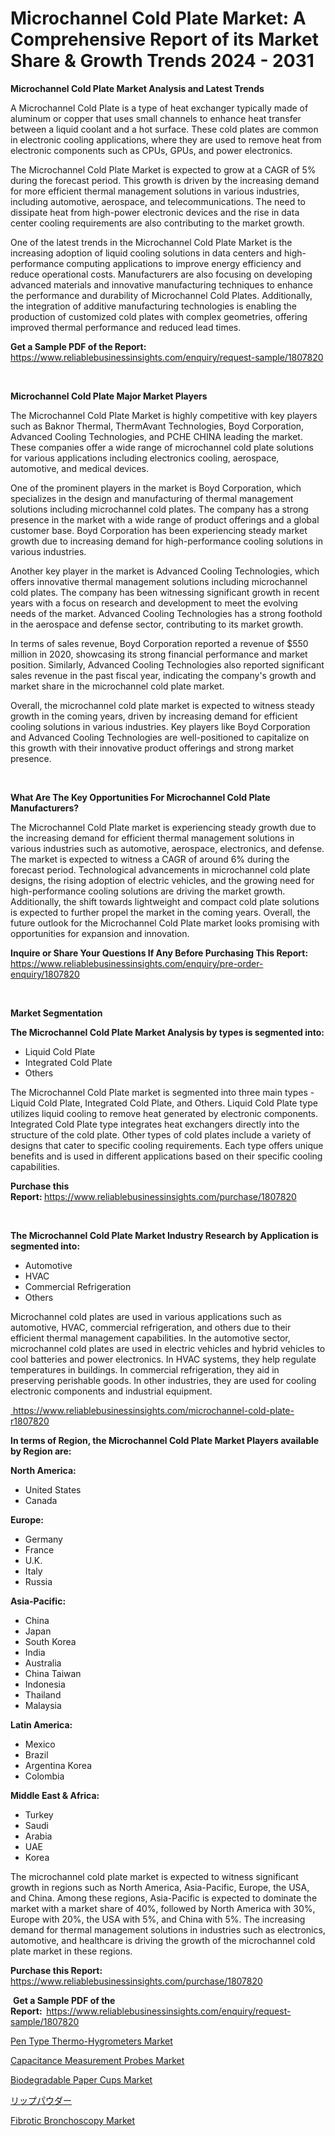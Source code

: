 <p><h1>Microchannel Cold Plate Market: A Comprehensive Report of its Market Share & Growth Trends 2024 - 2031</h1></p><p><strong>Microchannel Cold Plate Market Analysis and Latest Trends</strong></p>
<p><p>A Microchannel Cold Plate is a type of heat exchanger typically made of aluminum or copper that uses small channels to enhance heat transfer between a liquid coolant and a hot surface. These cold plates are common in electronic cooling applications, where they are used to remove heat from electronic components such as CPUs, GPUs, and power electronics.</p><p>The Microchannel Cold Plate Market is expected to grow at a CAGR of 5% during the forecast period. This growth is driven by the increasing demand for more efficient thermal management solutions in various industries, including automotive, aerospace, and telecommunications. The need to dissipate heat from high-power electronic devices and the rise in data center cooling requirements are also contributing to the market growth.</p><p>One of the latest trends in the Microchannel Cold Plate Market is the increasing adoption of liquid cooling solutions in data centers and high-performance computing applications to improve energy efficiency and reduce operational costs. Manufacturers are also focusing on developing advanced materials and innovative manufacturing techniques to enhance the performance and durability of Microchannel Cold Plates. Additionally, the integration of additive manufacturing technologies is enabling the production of customized cold plates with complex geometries, offering improved thermal performance and reduced lead times.</p></p>
<p><strong>Get a Sample PDF of the Report:&nbsp;</strong> <a href="https://www.reliablebusinessinsights.com/enquiry/request-sample/1807820">https://www.reliablebusinessinsights.com/enquiry/request-sample/1807820</a></p>
<p>&nbsp;</p>
<p><strong>Microchannel Cold Plate Major Market Players</strong></p>
<p><p>The Microchannel Cold Plate Market is highly competitive with key players such as Baknor Thermal, ThermAvant Technologies, Boyd Corporation, Advanced Cooling Technologies, and PCHE CHINA leading the market. These companies offer a wide range of microchannel cold plate solutions for various applications including electronics cooling, aerospace, automotive, and medical devices.</p><p>One of the prominent players in the market is Boyd Corporation, which specializes in the design and manufacturing of thermal management solutions including microchannel cold plates. The company has a strong presence in the market with a wide range of product offerings and a global customer base. Boyd Corporation has been experiencing steady market growth due to increasing demand for high-performance cooling solutions in various industries.</p><p>Another key player in the market is Advanced Cooling Technologies, which offers innovative thermal management solutions including microchannel cold plates. The company has been witnessing significant growth in recent years with a focus on research and development to meet the evolving needs of the market. Advanced Cooling Technologies has a strong foothold in the aerospace and defense sector, contributing to its market growth.</p><p>In terms of sales revenue, Boyd Corporation reported a revenue of $550 million in 2020, showcasing its strong financial performance and market position. Similarly, Advanced Cooling Technologies also reported significant sales revenue in the past fiscal year, indicating the company's growth and market share in the microchannel cold plate market.</p><p>Overall, the microchannel cold plate market is expected to witness steady growth in the coming years, driven by increasing demand for efficient cooling solutions in various industries. Key players like Boyd Corporation and Advanced Cooling Technologies are well-positioned to capitalize on this growth with their innovative product offerings and strong market presence.</p></p>
<p>&nbsp;</p>
<p><strong>What Are The Key Opportunities For Microchannel Cold Plate Manufacturers?</strong></p>
<p><p>The Microchannel Cold Plate market is experiencing steady growth due to the increasing demand for efficient thermal management solutions in various industries such as automotive, aerospace, electronics, and defense. The market is expected to witness a CAGR of around 6% during the forecast period. Technological advancements in microchannel cold plate designs, the rising adoption of electric vehicles, and the growing need for high-performance cooling solutions are driving the market growth. Additionally, the shift towards lightweight and compact cold plate solutions is expected to further propel the market in the coming years. Overall, the future outlook for the Microchannel Cold Plate market looks promising with opportunities for expansion and innovation.</p></p>
<p><strong>Inquire or Share Your Questions If Any Before Purchasing This Report:</strong> <a href="https://www.reliablebusinessinsights.com/enquiry/pre-order-enquiry/1807820">https://www.reliablebusinessinsights.com/enquiry/pre-order-enquiry/1807820</a></p>
<p>&nbsp;</p>
<p><strong>Market Segmentation</strong></p>
<p><strong>The Microchannel Cold Plate Market Analysis by types is segmented into:</strong></p>
<p><ul><li>Liquid Cold Plate</li><li>Integrated Cold Plate</li><li>Others</li></ul></p>
<p><p>The Microchannel Cold Plate market is segmented into three main types - Liquid Cold Plate, Integrated Cold Plate, and Others. Liquid Cold Plate type utilizes liquid cooling to remove heat generated by electronic components. Integrated Cold Plate type integrates heat exchangers directly into the structure of the cold plate. Other types of cold plates include a variety of designs that cater to specific cooling requirements. Each type offers unique benefits and is used in different applications based on their specific cooling capabilities.</p></p>
<p><strong>Purchase this Report:&nbsp;</strong><a href="https://www.reliablebusinessinsights.com/purchase/1807820">https://www.reliablebusinessinsights.com/purchase/1807820</a></p>
<p>&nbsp;</p>
<p><strong>The Microchannel Cold Plate Market Industry Research by Application is segmented into:</strong></p>
<p><ul><li>Automotive</li><li>HVAC</li><li>Commercial Refrigeration</li><li>Others</li></ul></p>
<p><p>Microchannel cold plates are used in various applications such as automotive, HVAC, commercial refrigeration, and others due to their efficient thermal management capabilities. In the automotive sector, microchannel cold plates are used in electric vehicles and hybrid vehicles to cool batteries and power electronics. In HVAC systems, they help regulate temperatures in buildings. In commercial refrigeration, they aid in preserving perishable goods. In other industries, they are used for cooling electronic components and industrial equipment.</p></p>
<p><a href="https://www.reliablebusinessinsights.com/microchannel-cold-plate-r1807820">&nbsp;https://www.reliablebusinessinsights.com/microchannel-cold-plate-r1807820</a></p>
<p><strong>In terms of Region, the Microchannel Cold Plate Market Players available by Region are:</strong></p>
<p>
    <p> <strong> North America: </strong>
        <ul>
            <li>United States</li>
            <li>Canada</li>
        </ul>
        </p> 
    <p> <strong> Europe: </strong>
        <ul>
            <li>Germany</li>
            <li>France</li>
            <li>U.K.</li>
            <li>Italy</li>
            <li>Russia</li>
        </ul>
        </p> 
    <p> <strong> Asia-Pacific: </strong>
        <ul>
            <li>China</li>
            <li>Japan</li>
            <li>South Korea</li>
            <li>India</li>
            <li>Australia</li>
            <li>China Taiwan</li>
            <li>Indonesia</li>
            <li>Thailand</li>
            <li>Malaysia</li>
        </ul>
        </p> 
    <p> <strong> Latin America: </strong>
        <ul>
            <li>Mexico</li>
            <li>Brazil</li>
            <li>Argentina Korea</li>
            <li>Colombia</li>
        </ul>
        </p> 
    <p> <strong> Middle East & Africa: </strong>
        <ul>
            <li>Turkey</li>
            <li>Saudi</li>
            <li>Arabia</li>
            <li>UAE</li>
            <li>Korea</li>
        </ul>
    </p>
    </p>
<p><p>The microchannel cold plate market is expected to witness significant growth in regions such as North America, Asia-Pacific, Europe, the USA, and China. Among these regions, Asia-Pacific is expected to dominate the market with a market share of 40%, followed by North America with 30%, Europe with 20%, the USA with 5%, and China with 5%. The increasing demand for thermal management solutions in industries such as electronics, automotive, and healthcare is driving the growth of the microchannel cold plate market in these regions.</p></p>
<p><strong>Purchase this Report: </strong><a href="https://www.reliablebusinessinsights.com/purchase/1807820">https://www.reliablebusinessinsights.com/purchase/1807820</a></p>
<p>&nbsp;<strong>Get a Sample PDF of the Report:&nbsp;&nbsp;</strong><a href="https://www.reliablebusinessinsights.com/enquiry/request-sample/1807820">https://www.reliablebusinessinsights.com/enquiry/request-sample/1807820</a></p>
<p><strong></strong></p>
<p><p><a href="https://medium.com/@torreysmith2023/deep-dive-into-the-pen-type-thermo-hygrometers-market-itstrends-market-segmentation-and-005d5e12a6ce">Pen Type Thermo-Hygrometers Market</a></p><p><a href="https://medium.com/@torreysmith2023/capacitance-measurement-probes-market-report-by-product-type-direct-probes-indirect-probes-end-2f7c2aeb5a54">Capacitance Measurement Probes Market</a></p><p><a href="https://github.com/fkhcgcyl33/Market-Research-Report-List-1/blob/main/biodegradable-paper-cups-market.md">Biodegradable Paper Cups Market</a></p><p><a href="https://github.com/zjkmgcs938405/Market-Research-Report-List-3/blob/main/969011331759.md">リップパウダー</a></p><p><a href="https://www.linkedin.com/pulse/fibrotic-bronchoscopy-market-size-growth-trends-statistics-forecasts-hhbsc">Fibrotic Bronchoscopy Market</a></p></p>